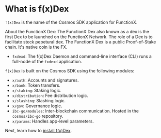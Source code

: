 # What is f(x)Dex

`f(x)Dex` is the name of the Cosmos SDK application for FunctionX.

About the FunctionX Dex: The FunctionX Dex also known as a dex is the first Dex to be launched on the FunctionX Network. The role of a Dex is to facilitate stock pepetural dex. The FunctionX Dex is a public Proof-of-Stake chain. It's native coin is the FX.

* `fxdexd`: The f(x)Dex Daemon and command-line interface (CLI) runs a full-node of the `fxdexd` application.

`f(x)Dex` is built on the Cosmos SDK using the following modules:

* `x/auth`: Accounts and signatures.
* `x/bank`: Token transfers.
* `x/staking`: Staking logic.
* `x/distribution`: Fee distribution logic.
* `x/slashing`: Slashing logic.
* `x/gov`: Governance logic.
* `ibc-go/modules`: Inter-blockchain communication. Hosted in the `cosmos/ibc-go` repository.
* `x/params`: Handles app-level parameters.

Next, learn how to [install f(x)Dex](installation.md).

